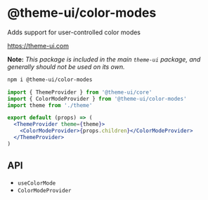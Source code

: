 # @theme-ui/color-modes

Adds support for user-controlled color modes

https://theme-ui.com

**Note:** _This package is included in the main `theme-ui` package, and
generally should not be used on its own._

```sh
npm i @theme-ui/color-modes
```

```jsx
import { ThemeProvider } from '@theme-ui/core'
import { ColorModeProvider } from '@theme-ui/color-modes'
import theme from './theme'

export default (props) => (
  <ThemeProvider theme={theme}>
    <ColorModeProvider>{props.children}</ColorModeProvider>
  </ThemeProvider>
)
```

## API

- `useColorMode`
- `ColorModeProvider`
